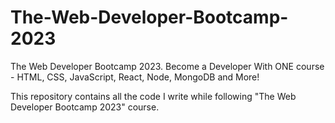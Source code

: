 # The-Web-Developer-Bootcamp-2023
 The Web Developer Bootcamp 2023. Become a Developer With ONE course - HTML, CSS, JavaScript, React, Node, MongoDB and More!

This repository contains all the code I write while following "The Web Developer Bootcamp 2023" course.
